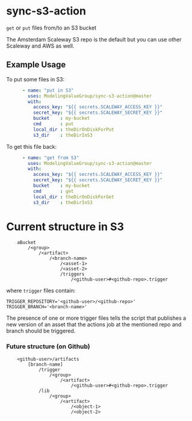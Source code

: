# sync-s3-action
```get``` or ```put``` files from/to an S3 bucket

The Amsterdam Scaleway S3 repo is the default but you can use other Scaleway and AWS as well.

## Example Usage

To put some files in S3:
```yaml
      - name: "put in S3"
        uses: ModelingValueGroup/sync-s3-action@master
        with:
          access_key: "${{ secrets.SCALEWAY_ACCESS_KEY }}"
          secret_key: "${{ secrets.SCALEWAY_SECRET_KEY }}"
          bucket    : my-bucket
          cmd       : put
          local_dir : theDirOnDiskForPut
          s3_dir    : theDirInS3
```
To get this file back:
```yaml
      - name: "get from S3"
        uses: ModelingValueGroup/sync-s3-action@master
        with:
          access_key: "${{ secrets.SCALEWAY_ACCESS_KEY }}"
          secret_key: "${{ secrets.SCALEWAY_SECRET_KEY }}"
          bucket    : my-bucket
          cmd       : get
          local_dir : theDirOnDiskForGet
          s3_dir    : theDirInS3
```

# Current structure in S3

```
    aBucket
        /<group>
            /<artifact>
                /<branch-name>
                    /<asset-1>
                    /<asset-2>
                    /triggers
                        /<github-user>#<github-repo>.trigger
```
where ```trigger``` files contain:
```
TRIGGER_REPOSITORY='<github-user>/<github-repo>'
TRIGGER_BRANCH='<branch-name>'
```
The presence of one or more trigger files tells the script that publishes a new version of an asset that the actions job 
at the mentioned repo and branch should be triggered.

### Future structure (on Github)
```
    <github-user>/artifacts
        [branch-name]
            /trigger
                /<group>
                    /<artifact>
                        /<github-user>#<github-repo>.trigger
            /lib
                /<group>
                    /<artifact>
                        /<object-1>
                        /<object-2>
```